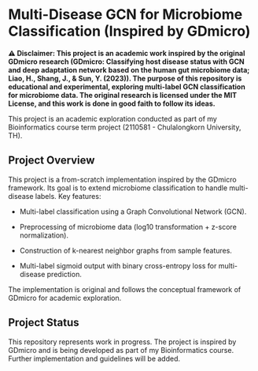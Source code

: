 # Multi-Disease GCN for Microbiome Classification (Inspired by GDmicro)

**⚠️ Disclaimer: This project is an academic work inspired by the original GDmicro research (GDmicro: Classifying host disease status with GCN and deep adaptation network based on the human gut microbiome data; Liao, H., Shang, J., & Sun, Y. (2023)). The purpose of this repository is educational and experimental, exploring multi-label GCN classification for microbiome data. The original research is licensed under the MIT License, and this work is done in good faith to follow its ideas.**

This project is an academic exploration conducted as part of my Bioinformatics course term project (2110581 - Chulalongkorn University, TH).

## Project Overview

This project is a from-scratch implementation inspired by the GDmicro framework. Its goal is to extend microbiome classification to handle multi-disease labels. Key features:

- Multi-label classification using a Graph Convolutional Network (GCN).

- Preprocessing of microbiome data (log10 transformation + z-score normalization).

- Construction of k-nearest neighbor graphs from sample features.

- Multi-label sigmoid output with binary cross-entropy loss for multi-disease prediction.

The implementation is original and follows the conceptual framework of GDmicro for academic exploration.

## Project Status

This repository represents work in progress. The project is inspired by GDmicro and is being developed as part of my Bioinformatics course. Further implementation and guidelines will be added.
